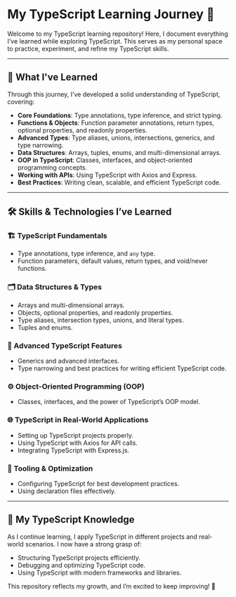 # My TypeScript Learning Journey 🚀

Welcome to my TypeScript learning repository! Here, I document everything I’ve learned while exploring TypeScript. This serves as my personal space to practice, experiment, and refine my TypeScript skills.

---

## 📌 What I've Learned

Through this journey, I’ve developed a solid understanding of TypeScript, covering:

- **Core Foundations**: Type annotations, type inference, and strict typing.
- **Functions & Objects**: Function parameter annotations, return types, optional properties, and readonly properties.
- **Advanced Types**: Type aliases, unions, intersections, generics, and type narrowing.
- **Data Structures**: Arrays, tuples, enums, and multi-dimensional arrays.
- **OOP in TypeScript**: Classes, interfaces, and object-oriented programming concepts.
- **Working with APIs**: Using TypeScript with Axios and Express.
- **Best Practices**: Writing clean, scalable, and efficient TypeScript code.

---

## 🛠 Skills & Technologies I’ve Learned

### 🏗️ TypeScript Fundamentals

- Type annotations, type inference, and `any` type.
- Function parameters, default values, return types, and void/never functions.

### 🗂️ Data Structures & Types

- Arrays and multi-dimensional arrays.
- Objects, optional properties, and readonly properties.
- Type aliases, intersection types, unions, and literal types.
- Tuples and enums.

### 📌 Advanced TypeScript Features

- Generics and advanced interfaces.
- Type narrowing and best practices for writing efficient TypeScript code.

### ⚙️ Object-Oriented Programming (OOP)

- Classes, interfaces, and the power of TypeScript’s OOP model.

### 🌐 TypeScript in Real-World Applications

- Setting up TypeScript projects properly.
- Using TypeScript with Axios for API calls.
- Integrating TypeScript with Express.js.

### 🔧 Tooling & Optimization

- Configuring TypeScript for best development practices.
- Using declaration files effectively.

---

## 🚀 My TypeScript Knowledge

As I continue learning, I apply TypeScript in different projects and real-world scenarios. I now have a strong grasp of:

- Structuring TypeScript projects efficiently.
- Debugging and optimizing TypeScript code.
- Using TypeScript with modern frameworks and libraries.

This repository reflects my growth, and I’m excited to keep improving! 🚀
